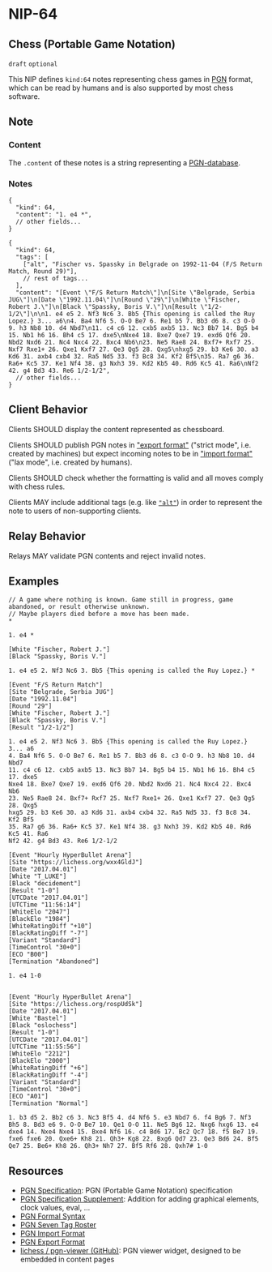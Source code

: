 NIP-64
======

Chess (Portable Game Notation)
------------------------------

`draft` `optional`

This NIP defines `kind:64` notes representing chess games in [PGN][pgn_specification] format, which can be read by humans and is also supported by most chess software.

## Note

### Content

The `.content` of these notes is a string representing a [PGN-database][pgn_formal_syntax].

### Notes

```jsonc
{
  "kind": 64,
  "content": "1. e4 *",
  // other fields...
}
```

```jsonc
{
  "kind": 64,
  "tags": [
    ["alt", "Fischer vs. Spassky in Belgrade on 1992-11-04 (F/S Return Match, Round 29)"],
    // rest of tags...
  ],
  "content": "[Event \"F/S Return Match\"]\n[Site \"Belgrade, Serbia JUG\"]\n[Date \"1992.11.04\"]\n[Round \"29\"]\n[White \"Fischer, Robert J.\"]\n[Black \"Spassky, Boris V.\"]\n[Result \"1/2-1/2\"]\n\n1. e4 e5 2. Nf3 Nc6 3. Bb5 {This opening is called the Ruy Lopez.} 3... a6\n4. Ba4 Nf6 5. O-O Be7 6. Re1 b5 7. Bb3 d6 8. c3 O-O 9. h3 Nb8 10. d4 Nbd7\n11. c4 c6 12. cxb5 axb5 13. Nc3 Bb7 14. Bg5 b4 15. Nb1 h6 16. Bh4 c5 17. dxe5\nNxe4 18. Bxe7 Qxe7 19. exd6 Qf6 20. Nbd2 Nxd6 21. Nc4 Nxc4 22. Bxc4 Nb6\n23. Ne5 Rae8 24. Bxf7+ Rxf7 25. Nxf7 Rxe1+ 26. Qxe1 Kxf7 27. Qe3 Qg5 28. Qxg5\nhxg5 29. b3 Ke6 30. a3 Kd6 31. axb4 cxb4 32. Ra5 Nd5 33. f3 Bc8 34. Kf2 Bf5\n35. Ra7 g6 36. Ra6+ Kc5 37. Ke1 Nf4 38. g3 Nxh3 39. Kd2 Kb5 40. Rd6 Kc5 41. Ra6\nNf2 42. g4 Bd3 43. Re6 1/2-1/2",
  // other fields...
}
```

## Client Behavior

Clients SHOULD display the content represented as chessboard.

Clients SHOULD publish PGN notes in ["export format"][pgn_export_format] ("strict mode", i.e. created by machines) but expect incoming notes to be in ["import format"][pgn_import_format] ("lax mode", i.e. created by humans).

Clients SHOULD check whether the formatting is valid and all moves comply with chess rules.

Clients MAY include additional tags (e.g. like [`"alt"`](31.md)) in order to represent the note to users of non-supporting clients.

## Relay Behavior

Relays MAY validate PGN contents and reject invalid notes.


## Examples

```pgn
// A game where nothing is known. Game still in progress, game abandoned, or result otherwise unknown. 
// Maybe players died before a move has been made.
*
```

```pgn
1. e4 *
```

```pgn
[White "Fischer, Robert J."]
[Black "Spassky, Boris V."]

1. e4 e5 2. Nf3 Nc6 3. Bb5 {This opening is called the Ruy Lopez.} *
```

```pgn
[Event "F/S Return Match"]
[Site "Belgrade, Serbia JUG"]
[Date "1992.11.04"]
[Round "29"]
[White "Fischer, Robert J."]
[Black "Spassky, Boris V."]
[Result "1/2-1/2"]

1. e4 e5 2. Nf3 Nc6 3. Bb5 {This opening is called the Ruy Lopez.} 3... a6
4. Ba4 Nf6 5. O-O Be7 6. Re1 b5 7. Bb3 d6 8. c3 O-O 9. h3 Nb8 10. d4 Nbd7
11. c4 c6 12. cxb5 axb5 13. Nc3 Bb7 14. Bg5 b4 15. Nb1 h6 16. Bh4 c5 17. dxe5
Nxe4 18. Bxe7 Qxe7 19. exd6 Qf6 20. Nbd2 Nxd6 21. Nc4 Nxc4 22. Bxc4 Nb6
23. Ne5 Rae8 24. Bxf7+ Rxf7 25. Nxf7 Rxe1+ 26. Qxe1 Kxf7 27. Qe3 Qg5 28. Qxg5
hxg5 29. b3 Ke6 30. a3 Kd6 31. axb4 cxb4 32. Ra5 Nd5 33. f3 Bc8 34. Kf2 Bf5
35. Ra7 g6 36. Ra6+ Kc5 37. Ke1 Nf4 38. g3 Nxh3 39. Kd2 Kb5 40. Rd6 Kc5 41. Ra6
Nf2 42. g4 Bd3 43. Re6 1/2-1/2
```

```pgn
[Event "Hourly HyperBullet Arena"]
[Site "https://lichess.org/wxx4GldJ"]
[Date "2017.04.01"]
[White "T_LUKE"]
[Black "decidement"]
[Result "1-0"]
[UTCDate "2017.04.01"]
[UTCTime "11:56:14"]
[WhiteElo "2047"]
[BlackElo "1984"]
[WhiteRatingDiff "+10"]
[BlackRatingDiff "-7"]
[Variant "Standard"]
[TimeControl "30+0"]
[ECO "B00"]
[Termination "Abandoned"]

1. e4 1-0


[Event "Hourly HyperBullet Arena"]
[Site "https://lichess.org/rospUdSk"]
[Date "2017.04.01"]
[White "Bastel"]
[Black "oslochess"]
[Result "1-0"]
[UTCDate "2017.04.01"]
[UTCTime "11:55:56"]
[WhiteElo "2212"]
[BlackElo "2000"]
[WhiteRatingDiff "+6"]
[BlackRatingDiff "-4"]
[Variant "Standard"]
[TimeControl "30+0"]
[ECO "A01"]
[Termination "Normal"]

1. b3 d5 2. Bb2 c6 3. Nc3 Bf5 4. d4 Nf6 5. e3 Nbd7 6. f4 Bg6 7. Nf3 Bh5 8. Bd3 e6 9. O-O Be7 10. Qe1 O-O 11. Ne5 Bg6 12. Nxg6 hxg6 13. e4 dxe4 14. Nxe4 Nxe4 15. Bxe4 Nf6 16. c4 Bd6 17. Bc2 Qc7 18. f5 Be7 19. fxe6 fxe6 20. Qxe6+ Kh8 21. Qh3+ Kg8 22. Bxg6 Qd7 23. Qe3 Bd6 24. Bf5 Qe7 25. Be6+ Kh8 26. Qh3+ Nh7 27. Bf5 Rf6 28. Qxh7# 1-0
```

## Resources
- [PGN Specification][pgn_specification]: PGN (Portable Game Notation) specification
- [PGN Specification Supplement](https://github.com/mliebelt/pgn-spec-commented/blob/main/pgn-spec-supplement.md): Addition for adding graphical elements, clock values, eval, ...
- [PGN Formal Syntax][pgn_formal_syntax]
- [PGN Seven Tag Roster][pgn_seven_tag_roster]
- [PGN Import Format][pgn_import_format]
- [PGN Export Format][pgn_export_format]
- [lichess / pgn-viewer (GitHub)](https://github.com/lichess-org/pgn-viewer): PGN viewer widget, designed to be embedded in content pages

[pgn_specification]: https://github.com/mliebelt/pgn-spec-commented/blob/main/pgn-specification.md
[pgn_formal_syntax]: https://github.com/mliebelt/pgn-spec-commented/blob/main/pgn-specification.md#18-formal-syntax
[pgn_seven_tag_roster]: https://github.com/mliebelt/pgn-spec-commented/blob/main/pgn-specification.md#811-seven-tag-roster
[pgn_import_format]: https://github.com/mliebelt/pgn-spec-commented/blob/main/pgn-specification.md#31-import-format-allows-for-manually-prepared-data
[pgn_export_format]: https://github.com/mliebelt/pgn-spec-commented/blob/main/pgn-specification.md#32-export-format-used-for-program-generated-output
